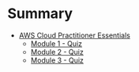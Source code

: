 # Summary

- [AWS Cloud Practitioner Essentials](aws-cloud-practtitioner-essentials/aws-cloud-practitioner-essentials.md)
  - [Module 1 - Quiz](aws-cloud-practtitioner-essentials/module01-quiz.md)
  - [Module 2 - Quiz](aws-cloud-practtitioner-essentials/module02-quiz.md)
  - [Module 3 - Quiz](aws-cloud-practtitioner-essentials/module03-quiz.md)